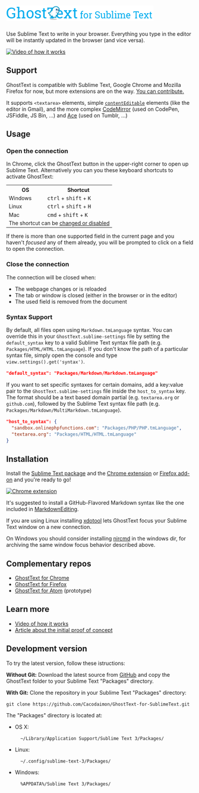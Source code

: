 # ![GhostText for Sublime Text](https://raw.githubusercontent.com/Cacodaimon/GhostText-for-Chrome/master/promo/gt_banner-for-sublimetext.png)
Use Sublime Text to write in your browser. Everything you type in the editor will be instantly updated in the browser (and vice versa).

[![Video of how it works](http://img.youtube.com/vi/e0aLFPtYPZI/maxresdefault.jpg)](http://youtu.be/e0aLFPtYPZI)

## Support 

GhostText is compatible with Sublime Text, Google Chrome and Mozilla Firefox for now, but more extensions are on the way. [You can contribute.](https://github.com/Cacodaimon/GhostText-for-Atom)

It supports `<textarea>` elements,  simple [`contentEditable`](https://developer.mozilla.org/en-US/docs/Web/Guide/HTML/Content_Editable) elements (like the editor in Gmail), and the more complex [CodeMirror](http://codemirror.net/) (used on CodePen, JSFiddle, JS Bin, …) and [Ace](http://ace.c9.io/) (used on Tumblr, …)

## Usage

### Open the connection

In Chrome, click the GhostText button in the upper-right corner to open up Sublime Text. Alternatively you can you these keyboard shortcuts to activate GhostText:

<table>
  <tr>
    <th>OS</th>
    <th>Shortcut</th>
  </tr>
  <tr>
    <td>Windows</td>
    <td><kbd>ctrl</kbd> + <kbd>shift</kbd> + <kbd>K</kbd></td>
  </tr>
  <tr>
    <td>Linux</td>
    <td><kbd>ctrl</kbd> + <kbd>shift</kbd> + <kbd>H</kbd></td>
  </tr>
  <tr>
    <td>Mac</td>
    <td><kbd>cmd</kbd> + <kbd>shift</kbd> + <kbd>K</kbd></td>
  </tr>
  <tr>
    <td colspan="2">The shortcut can be <a href="http://lifehacker.com/add-custom-keyboard-shortcuts-to-chrome-extensions-for-1595322121">changed or disabled</a></td>
  </tr>
</table>

If there is more than one supported field in the current page and you haven't *focused* any of them already, you will be prompted to click on a field to open the connection.

### Close the connection

The connection will be closed when:
* The webpage changes or is reloaded
* The tab or window is closed (either in the browser or in the editor)
* The used field is removed from the document

### Syntax Support

By default, all files open using `Markdown.tmLanguage` syntax. You can override this in your `GhostText.sublime-settings` file by setting the `default_syntax` key to a valid Sublime Text syntax file path (e.g. `Packages/HTML/HTML.tmLanguage`). If you don't know the path of a particular syntax file, simply open the console and type `view.settings().get('syntax')`.

```json
"default_syntax": "Packages/Markdown/Markdown.tmLanguage"
```

If you want to set specific syntaxes for certain domains, add a key:value pair to the `GhostText.sublime-settings` file inside the `host_to_syntax` key. The format should be a text based domain partial (e.g. `textarea.org` or `github.com`), followed by the Sublime Text syntax file path (e.g. `Packages/Markdown/MultiMarkdown.tmLanguage`).

```json
"host_to_syntax": {
  "sandbox.onlinephpfunctions.com": "Packages/PHP/PHP.tmLanguage",
  "textarea.org": "Packages/HTML/HTML.tmLanguage"
}
```

## Installation

Install the [Sublime Text package](https://sublime.wbond.net/packages/GhostText) and the [Chrome extension](https://chrome.google.com/webstore/detail/sublimetextarea/godiecgffnchndlihlpaajjcplehddca) or [Firefox add-on](https://addons.mozilla.org/firefox/addon/ghosttext-for-firefox/) and you're ready to go!

[![Chrome extension](https://developer.chrome.com/webstore/images/ChromeWebStore_BadgeWBorder_v2_206x58.png)](https://chrome.google.com/webstore/detail/sublimetextarea/godiecgffnchndlihlpaajjcplehddca)

It's suggested to install a GitHub-Flavored Markdown syntax like the one included in [MarkdownEditing](https://sublime.wbond.net/packages/MarkdownEditing).

If you are using Linux installing [xdotool](http://www.semicomplete.com/projects/xdotool/) lets GhostText focus your Sublime Text window on a new connection.

On Windows you should consider installing [nircmd](http://www.nirsoft.net/utils/nircmd.html) in the windows dir, for archiving the same window focus behavior described above.


## Complementary repos

* [GhostText for Chrome](https://github.com/Cacodaimon/GhostText-for-Chrome)
* [GhostText for Firefox](https://github.com/Cacodaimon/GhostText-for-Firefox)
* [GhostText for Atom](https://github.com/Cacodaimon/GhostText-for-Atom) (prototype)

## Learn more

* [Video of how it works](http://www.youtube.com/watch?v=e0aLFPtYPZI&feature=share)
* [Article about the initial proof of concept](http://cacodaemon.de/index.php?id=59)

## Development version

To try the latest version, follow these istructions:

**Without Git:** Download the latest source from [GitHub](https://github.com/Cacodaimon/GhostText-for-SublimeText) and copy the GhostText folder to your Sublime Text "Packages" directory.

**With Git:** Clone the repository in your Sublime Text "Packages" directory:

    git clone https://github.com/Cacodaimon/GhostText-for-SublimeText.git


The "Packages" directory is located at:

* OS X:

        ~/Library/Application Support/Sublime Text 3/Packages/

* Linux:

        ~/.config/sublime-text-3/Packages/

* Windows:

        %APPDATA%/Sublime Text 3/Packages/
